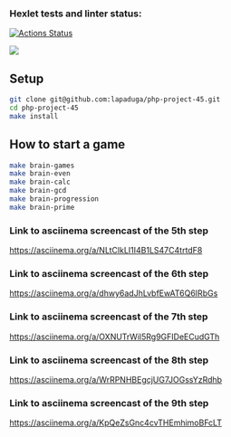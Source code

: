 ### Hexlet tests and linter status:
[![Actions Status](https://github.com/lapaduga/php-project-45/actions/workflows/hexlet-check.yml/badge.svg)](https://github.com/lapaduga/php-project-45/actions)

<a href="https://codeclimate.com/github/lapaduga/php-project-45/maintainability">
	<img src="https://api.codeclimate.com/v1/badges/6af34f214d81f214622f/maintainability" />
</a>

## Setup

```bash
git clone git@github.com:lapaduga/php-project-45.git
cd php-project-45
make install
```

## How to start a game

```bash
make brain-games
make brain-even
make brain-calc
make brain-gcd
make brain-progression
make brain-prime
```

### Link to asciinema screencast of the 5th step
https://asciinema.org/a/NLtClkLI1I4B1LS47C4trtdF8

### Link to asciinema screencast of the 6th step
https://asciinema.org/a/dhwy6adJhLvbfEwAT6Q6IRbGs

### Link to asciinema screencast of the 7th step
https://asciinema.org/a/OXNUTrWil5Rg9GFIDeECudGTh

### Link to asciinema screencast of the 8th step
https://asciinema.org/a/WrRPNHBEgcjUG7JOGssYzRdhb

### Link to asciinema screencast of the 9th step
https://asciinema.org/a/KpQeZsGnc4cvTHEmhimoBFcLT